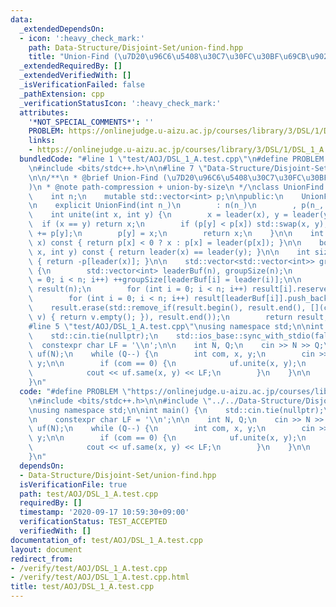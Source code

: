 ```yaml
---
data:
  _extendedDependsOn:
  - icon: ':heavy_check_mark:'
    path: Data-Structure/Disjoint-Set/union-find.hpp
    title: "Union-Find (\u7D20\u96C6\u5408\u30C7\u30FC\u30BF\u69CB\u9020)"
  _extendedRequiredBy: []
  _extendedVerifiedWith: []
  _isVerificationFailed: false
  _pathExtension: cpp
  _verificationStatusIcon: ':heavy_check_mark:'
  attributes:
    '*NOT_SPECIAL_COMMENTS*': ''
    PROBLEM: https://onlinejudge.u-aizu.ac.jp/courses/library/3/DSL/1/DSL_1_A
    links:
    - https://onlinejudge.u-aizu.ac.jp/courses/library/3/DSL/1/DSL_1_A
  bundledCode: "#line 1 \"test/AOJ/DSL_1_A.test.cpp\"\n#define PROBLEM \"https://onlinejudge.u-aizu.ac.jp/courses/library/3/DSL/1/DSL_1_A\"\
    \n#include <bits/stdc++.h>\n\n#line 7 \"Data-Structure/Disjoint-Set/union-find.hpp\"\
    \n\n/**\n * @brief Union-Find (\u7D20\u96C6\u5408\u30C7\u30FC\u30BF\u69CB\u9020\
    )\n * @note path-compression + union-by-size\n */\nclass UnionFind {\nprivate:\n\
    \    int n;\n    mutable std::vector<int> p;\n\npublic:\n    UnionFind() = default;\n\
    \n    explicit UnionFind(int n_)\n        : n(n_)\n        , p(n_, -1) {}\n\n\
    \    int unite(int x, int y) {\n        x = leader(x), y = leader(y);\n      \
    \  if (x == y) return x;\n        if (p[y] < p[x]) std::swap(x, y);\n        p[x]\
    \ += p[y];\n        p[y] = x;\n        return x;\n    }\n\n    int leader(int\
    \ x) const { return p[x] < 0 ? x : p[x] = leader(p[x]); }\n\n    bool same(int\
    \ x, int y) const { return leader(x) == leader(y); }\n\n    int size(int x) const\
    \ { return -p[leader(x)]; }\n\n    std::vector<std::vector<int>> groups() const\
    \ {\n        std::vector<int> leaderBuf(n), groupSize(n);\n        for (int i\
    \ = 0; i < n; i++) ++groupSize[leaderBuf[i] = leader(i)];\n\n        std::vector<std::vector<int>>\
    \ result(n);\n        for (int i = 0; i < n; i++) result[i].reserve(groupSize[i]);\n\
    \        for (int i = 0; i < n; i++) result[leaderBuf[i]].push_back(i);\n    \
    \    result.erase(std::remove_if(result.begin(), result.end(), [](const std::vector<int>&\
    \ v) { return v.empty(); }), result.end());\n        return result;\n    }\n};\n\
    #line 5 \"test/AOJ/DSL_1_A.test.cpp\"\nusing namespace std;\n\nint main() {\n\
    \    std::cin.tie(nullptr);\n    std::ios_base::sync_with_stdio(false);\n\n  \
    \  constexpr char LF = '\\n';\n\n    int N, Q;\n    cin >> N >> Q;\n\n    UnionFind\
    \ uf(N);\n    while (Q--) {\n        int com, x, y;\n        cin >> com >> x >>\
    \ y;\n\n        if (com == 0) {\n            uf.unite(x, y);\n        } else {\n\
    \            cout << uf.same(x, y) << LF;\n        }\n    }\n\n    return 0;\n\
    }\n"
  code: "#define PROBLEM \"https://onlinejudge.u-aizu.ac.jp/courses/library/3/DSL/1/DSL_1_A\"\
    \n#include <bits/stdc++.h>\n\n#include \"../../Data-Structure/Disjoint-Set/union-find.hpp\"\
    \nusing namespace std;\n\nint main() {\n    std::cin.tie(nullptr);\n    std::ios_base::sync_with_stdio(false);\n\
    \n    constexpr char LF = '\\n';\n\n    int N, Q;\n    cin >> N >> Q;\n\n    UnionFind\
    \ uf(N);\n    while (Q--) {\n        int com, x, y;\n        cin >> com >> x >>\
    \ y;\n\n        if (com == 0) {\n            uf.unite(x, y);\n        } else {\n\
    \            cout << uf.same(x, y) << LF;\n        }\n    }\n\n    return 0;\n\
    }\n"
  dependsOn:
  - Data-Structure/Disjoint-Set/union-find.hpp
  isVerificationFile: true
  path: test/AOJ/DSL_1_A.test.cpp
  requiredBy: []
  timestamp: '2020-09-17 10:59:30+09:00'
  verificationStatus: TEST_ACCEPTED
  verifiedWith: []
documentation_of: test/AOJ/DSL_1_A.test.cpp
layout: document
redirect_from:
- /verify/test/AOJ/DSL_1_A.test.cpp
- /verify/test/AOJ/DSL_1_A.test.cpp.html
title: test/AOJ/DSL_1_A.test.cpp
---
```


